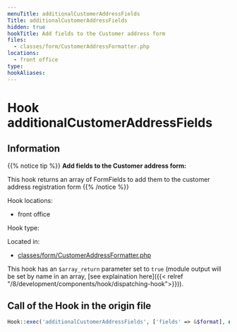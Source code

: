 ```yaml
---
menuTitle: additionalCustomerAddressFields
Title: additionalCustomerAddressFields
hidden: true
hookTitle: Add fields to the Customer address form
files:
  - classes/form/CustomerAddressFormatter.php
locations:
  - front office
type: 
hookAliases:
---
```


# Hook additionalCustomerAddressFields

## Information

{{% notice tip %}}
**Add fields to the Customer address form:** 

This hook returns an array of FormFields to add them to the customer address registration form
{{% /notice %}}

Hook locations: 
  - front office

Hook type: 

Located in: 
  - [classes/form/CustomerAddressFormatter.php](https://github.com/PrestaShop/PrestaShop/blob/8.0.x/classes/form/CustomerAddressFormatter.php)

This hook has an `$array_return` parameter set to `true` (module output will be set by name in an array, [see explaination here]({{< relref "/8/development/components/hook/dispatching-hook">}})).

## Call of the Hook in the origin file

```php
Hook::exec('additionalCustomerAddressFields', ['fields' => &$format], null, true)
```
